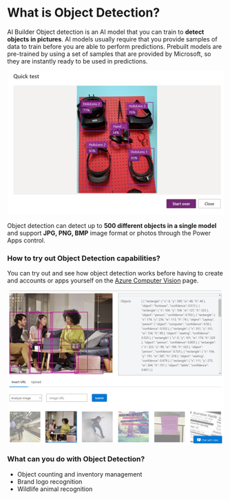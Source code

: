 # What is Object Detection?

AI Builder Object detection is an AI model that you can train to **detect objects in pictures**. AI models usually require that you provide samples of data to train before you are able to perform predictions. Prebuilt models are pre-trained by using a set of samples that are provided by Microsoft, so they are instantly ready to be used in predictions.

![Trained custom model result with AI Builder](../../../../.gitbook/assets/testresult.png)

Object detection can detect up to **500 different objects in a single model** and support **JPG, PNG, BMP** image format or photos through the Power Apps control.

### How to try out Object Detection capabilities?

You can try out and see how object detection works before having to create and accounts or apps yourself on the [Azure Computer Vision](https://azure.microsoft.com/services/cognitive-services/computer-vision/?WT.mc_id=aiml-8438-ayyonet#features) page. 

![Try out Computer Vision capabilities with your own images](../../../../.gitbook/assets/seeitinaction.png)

### What can you do with Object Detection?

* Object counting and inventory management
* Brand logo recognition
* Wildlife animal recognition

